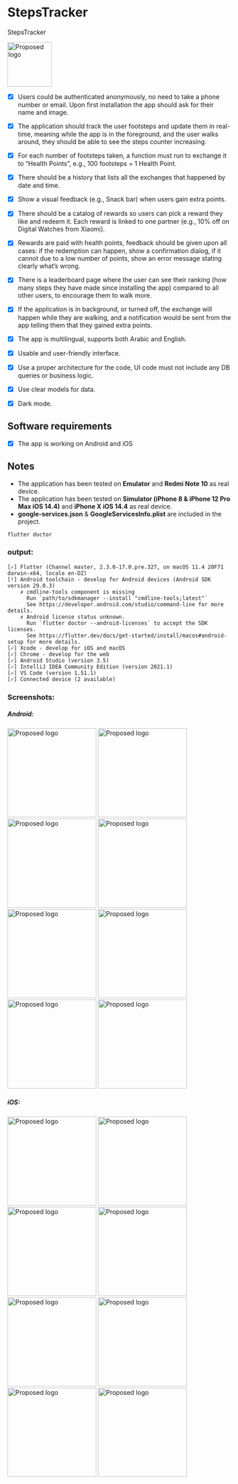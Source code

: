 # StepsTracker
StepsTracker

<img src="https://i.ibb.co/TkCj0bH/logo-white.png" alt="Proposed logo" width="100" height="100"/>
  
- [x] Users could be authenticated anonymously, no need to take a phone number or email. Upon first installation the app should ask for their name and image.
- [x] The application should track the user footsteps and update them in real-time, meaning while the app is in the foreground, and the user walks around, they should be able to see the steps counter increasing.
- [x] For each number of footsteps taken, a function must run to exchange it to “Health Points”, e.g., 100 footsteps = 1 Health Point.
- [x] There should be a history that lists all the exchanges that happened by date and time.
- [x] Show a visual feedback (e.g., Snack bar) when users gain extra points.
- [x] There should be a catalog of rewards so users can pick a reward they like and redeem it. Each reward is linked to one partner (e.g., 10% off on Digital Watches from Xiaomi).
- [x] Rewards are paid with health points, feedback should be given upon all cases: if the redemption can happen, show a confirmation dialog, if it cannot due to a low number of points, show an error message stating clearly what’s wrong.
- [x] There is a leaderboard page where the user can see their ranking (how many steps they have made since installing the app) compared to all other users, to encourage them to walk more.
- [x] If the application is in background, or turned off, the exchange will happen while they are walking, and a notification would be sent from the app telling them that they gained extra points.
- [x] The app is multilingual, supports both Arabic and English.

- [x] Usable and user-friendly interface.
- [x] Use a proper architecture for the code, UI code must not include any DB queries or business logic.
- [x] Use clear models for data.
- [x] Dark mode.

## Software requirements
- [x] The app is working on Android and iOS


## Notes
- The application has been tested on **Emulator** and **Redmi Note 10** as real device.
- The application has been tested on **Simulator (iPhone 8 & iPhone 12 Pro Max iOS 14.4)** and **iPhone X iOS 14.4** as real device.
- **google-services.json** & **GoogleServicesInfo.plist** are included in the project.

```
flutter doctor
```
### output:

```
[✓] Flutter (Channel master, 2.3.0-17.0.pre.327, on macOS 11.4 20F71 darwin-x64, locale en-DZ)
[!] Android toolchain - develop for Android devices (Android SDK version 29.0.3)
    ✗ cmdline-tools component is missing
      Run `path/to/sdkmanager --install "cmdline-tools;latest"`
      See https://developer.android.com/studio/command-line for more details.
    ✗ Android license status unknown.
      Run `flutter doctor --android-licenses` to accept the SDK licenses.
      See https://flutter.dev/docs/get-started/install/macos#android-setup for more details.
[✓] Xcode - develop for iOS and macOS
[✓] Chrome - develop for the web
[✓] Android Studio (version 3.5)
[✓] IntelliJ IDEA Community Edition (version 2021.1)
[✓] VS Code (version 1.51.1)
[✓] Connected device (2 available)
```

### Screenshots:

##### Android:

<div style="display:inline;">
  
<img src="https://scontent.fqsf1-2.fna.fbcdn.net/v/t1.15752-9/131441447_315721666704033_4350465455241550749_n.jpg?_nc_cat=110&ccb=1-3&_nc_sid=ae9488&_nc_eui2=AeFYSfO2yIfeCwkVDlO01YUpTFJJZaT2rnlMUkllpPaueYdKxjNTTrfEEfipPTOKA1jAWkQFgdR-Meq-wlCdp9nh&_nc_ohc=Hbdd4l2Qk-sAX8e0XvC&_nc_ht=scontent.fqsf1-2.fna&oh=40a606f0734214105a456558cb18b418&oe=60CA84A7" alt="Proposed logo" width="200" height="auto"/>

<img src="https://scontent.fqsf1-1.fna.fbcdn.net/v/t1.15752-9/198735970_176273757791580_6854048349079638678_n.jpg?_nc_cat=105&ccb=1-3&_nc_sid=ae9488&_nc_eui2=AeG8LySoEOGINHnVYGSH44yqHGTrCVovxwkcZOsJWi_HCUXTSm43OLsWb92XkAqs0JkDQq7FutpHJ8vylnuR795p&_nc_ohc=eCG8EsAEIOoAX_1aef2&_nc_ht=scontent.fqsf1-1.fna&oh=d86ae815b4fdf4e3edf919dec06d0018&oe=60CA7E71" alt="Proposed logo" width="200" height="auto"/>
  
<img src="https://scontent.fqsf1-2.fna.fbcdn.net/v/t1.15752-9/199138179_326731015624561_273246232001302618_n.jpg?_nc_cat=109&ccb=1-3&_nc_sid=ae9488&_nc_eui2=AeFVIku_BMCw41zKvIkmBtE5L5p_GA4WvhMvmn8YDha-E8ZpygakJZXKVsrZdW2eKu7djvAty-r_N5NGI6Uzq0Yx&_nc_ohc=uPc5c6vWG_YAX-1fBUx&_nc_ht=scontent.fqsf1-2.fna&oh=8b75d97ac570ef08386c7a913890c633&oe=60CAB35B" alt="Proposed logo" width="200" height="auto"/>

<img src="https://scontent.fqsf1-2.fna.fbcdn.net/v/t1.15752-9/197183247_338350251009762_8190542836161941829_n.jpg?_nc_cat=109&ccb=1-3&_nc_sid=ae9488&_nc_eui2=AeEHDETALY1d6wgTDNwQbLlL_mUUHudA1v_-ZRQe50DW__WSCNtna6QFk-LPsV83RNBpSVDvSgsm1dxIdbrMJBVx&_nc_ohc=EIbl_uE7MVEAX_o9XZp&_nc_ht=scontent.fqsf1-2.fna&oh=8fb358464c3c5031cc10179f9380a7fb&oe=60C93120" alt="Proposed logo" width="200" height="auto"/>

<img src="https://scontent.fqsf1-1.fna.fbcdn.net/v/t1.15752-9/200152754_268674715050879_301706862441701205_n.jpg?_nc_cat=111&ccb=1-3&_nc_sid=ae9488&_nc_eui2=AeFvBqm8j2-64JjKpLicAY0Ds91YyJCueK6z3VjIkK54rtMY_CkAQEvDkcSbz6UDfO-paWjpujHHz8utV_P5QpoP&_nc_ohc=HhK0f7ZEOYAAX9DxZ0B&_nc_ht=scontent.fqsf1-1.fna&oh=d736848a0032d090b7510251fac72e62&oe=60CAEA7D" alt="Proposed logo" width="200" height="auto"/>
  
  
<img src="https://scontent.fqsf1-2.fna.fbcdn.net/v/t1.15752-9/199837522_340788460736377_5803482589800391442_n.jpg?_nc_cat=100&ccb=1-3&_nc_sid=ae9488&_nc_eui2=AeGeYwwA2zxXh9zPEwSJBeEtL6NODLTWECEvo04MtNYQISb9FPRCeQgkLRHDYGOV1g0qjsciWNc_aC-oRECKBcak&_nc_ohc=qJaOyxxhEOIAX-SEG_J&_nc_ht=scontent.fqsf1-2.fna&oh=2a31ae2e7662b400e40d97a4ff257993&oe=60C9FE4F" alt="Proposed logo" width="200" height="auto"/>
  
<img src="https://scontent.fqsf1-2.fna.fbcdn.net/v/t1.15752-9/197281180_1149084992224371_5182914628937974395_n.jpg?_nc_cat=107&ccb=1-3&_nc_sid=ae9488&_nc_eui2=AeE175KuHnAeJFl_zSkEaIK6L0mfbI8LhKgvSZ9sjwuEqA3hCjIVCIU0NNTSuM8vKQhujaIWhDUA-ZisVTfEnuNU&_nc_ohc=OfN2Y4GTpm4AX_bL3EN&tn=BpJPJC4DUrz6hD8l&_nc_ht=scontent.fqsf1-2.fna&oh=9b4a54efdcf7df6e72d525850b4558e6&oe=60C94535" alt="Proposed logo" width="200" height="auto"/>
  
<img src="https://scontent.fqsf1-2.fna.fbcdn.net/v/t1.15752-9/197682981_539056487109803_7725376806138123650_n.jpg?_nc_cat=109&ccb=1-3&_nc_sid=ae9488&_nc_eui2=AeGf7EB1LTuFHTJpbQw6iX6-sZqHoIS56k2xmoeghLnqTXDIW_uWKrfqwNtZoEfhMgz1ybej0k3DFFic7GqO-31M&_nc_ohc=DmIerGR7lvgAX_R0b3h&tn=BpJPJC4DUrz6hD8l&_nc_ht=scontent.fqsf1-2.fna&oh=52a0ac0ca859e364a3318b03ba2979c9&oe=60CAB6C1" alt="Proposed logo" width="200" height="auto"/>

  
</div>
  
  
  
  
##### iOS:


<div style="display:inline;">
  
<img src="https://scontent.fqsf1-2.fna.fbcdn.net/v/t1.15752-9/198962415_127764892779126_2464387835287280312_n.jpg?_nc_cat=110&ccb=1-3&_nc_sid=ae9488&_nc_eui2=AeGHu_HfcXdKUeK3dRbreQum99E5H5bmOCn30TkfluY4KRA1l4FHb5eCPYB36FU_aq2aZqa1_2DqECqw_Rcq-f-l&_nc_ohc=Wd2kyBfTaN0AX_a_UkS&_nc_ht=scontent.fqsf1-2.fna&oh=14c2780be73b68839ff659b8690b93e3&oe=60C9336D" alt="Proposed logo" width="200" height="auto"/>

<img src="https://scontent.fqsf1-1.fna.fbcdn.net/v/t1.15752-9/131534375_544230210076664_3111012749168193183_n.jpg?_nc_cat=111&ccb=1-3&_nc_sid=ae9488&_nc_eui2=AeEBlGwu3Cxn1s2TUwH6Fzv1aoB5ECXblLZqgHkQJduUtiT2jPdJ2YBZrSEyYxcN2Lzu4UwHOJcSqV0U5Y-u37MQ&_nc_ohc=eMyIIibmAI8AX-K4dIP&tn=BpJPJC4DUrz6hD8l&_nc_ht=scontent.fqsf1-1.fna&oh=5de241bb03ed0c179859f47142f748e8&oe=60CA4B04" alt="Proposed logo" width="200" height="auto"/>
  
<img src="https://scontent.fqsf1-1.fna.fbcdn.net/v/t1.15752-9/200896645_518900919522859_2616141938859422692_n.jpg?_nc_cat=108&ccb=1-3&_nc_sid=ae9488&_nc_eui2=AeFVw0tbhmJRy_j9zsQX0R9GurMCrVEbg_y6swKtURuD_GLgkHBkW49UBkjDBBwoeGktbxdOx4SrFMwG-ZZpcAjp&_nc_ohc=9ark9g96ZPAAX9e2vuv&_nc_ht=scontent.fqsf1-1.fna&oh=6c07052dff623d0d3177e200e76a9527&oe=60CA9BE9" alt="Proposed logo" width="200" height="auto"/>

<img src="https://scontent.fqsf1-2.fna.fbcdn.net/v/t1.15752-9/198848093_371283914328851_7055100332624269840_n.jpg?_nc_cat=110&ccb=1-3&_nc_sid=ae9488&_nc_eui2=AeHeK4RBEzlDEHykIWiB2aVTBJTlasfcIe8ElOVqx9wh73n4yLiVgaH15o63s0zlC-KnRca_i5EcyGNCch8atNA2&_nc_ohc=qgInPapEVwAAX_i2j1w&_nc_oc=AQn1WI5U07wL__G3hiXgDkpzeWyKHlwaTcjL0FutdyB_-NfP-NVAJVz_W_yi1cEstes&_nc_ht=scontent.fqsf1-2.fna&oh=46bfe4d0196b267eabc5a381846d3b6e&oe=60C92479" alt="Proposed logo" width="200" height="auto"/>

<img src="https://scontent.fqsf1-2.fna.fbcdn.net/v/t1.15752-9/199463347_171184598299190_1809250717663546157_n.jpg?_nc_cat=110&ccb=1-3&_nc_sid=ae9488&_nc_eui2=AeF4RchPydzMHrOeF3nwpSvGgMe2uKgE--aAx7a4qAT75ufnG6RkG7FSMdeEOjMW0o2pnSa7T8ZwkCX3SVGWLbl9&_nc_ohc=WTv2XQ9kMgUAX9Obo4d&_nc_ht=scontent.fqsf1-2.fna&oh=66c6519b4c6bf1f892e4104193b5f669&oe=60C99530" alt="Proposed logo" width="200" height="auto"/>
  
  
<img src="https://scontent.fqsf1-1.fna.fbcdn.net/v/t1.15752-9/199819233_193813362625391_7251187162753460653_n.jpg?_nc_cat=103&ccb=1-3&_nc_sid=ae9488&_nc_eui2=AeHUmuUHrn_77XMTI1TC6smQf_OQp40u8VZ_85CnjS7xVtz2pQ_oXPD9uec3Jjg4t8VA04HnhwyfgtJTVbtaey5l&_nc_ohc=uUQUz8qVsx4AX-K_-hg&_nc_ht=scontent.fqsf1-1.fna&oh=bb0db43b60fe4636245402d4c4986476&oe=60CA663E" alt="Proposed logo" width="200" height="auto"/>
  
<img src="https://scontent.fqsf1-2.fna.fbcdn.net/v/t1.15752-9/200271957_385582109537777_7709735008606902838_n.jpg?_nc_cat=107&ccb=1-3&_nc_sid=ae9488&_nc_eui2=AeG0eOi9zF90yW8ZKCrXSFvVzeyboteESX_N7Jui14RJf4UHEQN8Ao_22pzftSBU5eRrYErRB_KhSQB8UEk4Fq3s&_nc_ohc=iTjG4eNKeIgAX8BN95-&_nc_ht=scontent.fqsf1-2.fna&oh=6deb7bf817f549b57de34d53a8e00416&oe=60CAB738" alt="Proposed logo" width="200" height="auto"/>
  
<img src="https://scontent.fqsf1-2.fna.fbcdn.net/v/t1.15752-9/199306418_913289619243052_8529396939748526432_n.jpg?_nc_cat=100&ccb=1-3&_nc_sid=ae9488&_nc_eui2=AeGA0woCPqlxq8J1hjs2l7M5eKIp4Rnoj5R4oinhGeiPlOqSFtLqBJoZxdJiiH_AzIwp6EQWvLlV46SGU5gc4GY0&_nc_ohc=bFwf3SsDyRQAX_S8pZ-&_nc_oc=AQnPXXDrjxNapF7TPVvb5RXMqX8TsuZklS0jbOnvYLgy_pjnpr10Zk4lu-gqbgJbrIY&_nc_ht=scontent.fqsf1-2.fna&oh=13ae6e0878878ea9c56a73e31ed2a695&oe=60C9C83B" alt="Proposed logo" width="200" height="auto"/>

  
</div>
